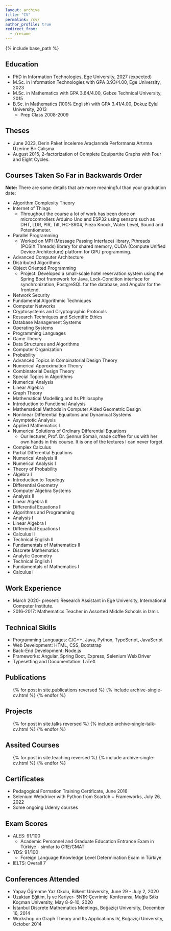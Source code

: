 ```yaml
---
layout: archive
title: "CV"
permalink: /cv/
author_profile: true
redirect_from:
  - /resume
---
```


{% include base_path %}

## Education

* PhD in Information Technologies, Ege University, 2027 (expected)
* M.Sc. in Information Technologies with GPA 3.93/4.00, Ege University, 2023
* M.Sc. in Mathematics with GPA 3.64/4.00, Gebze Technical University, 2015 
* B.Sc. in Mathematics (100% English) with GPA 3.41/4.00, Dokuz Eylul University, 2013
  * Prep Class 2008-2009

## Theses

* June 2023, Derin Paket İnceleme Araçlarında Performansı Artırma Üzerine Bir Çalışma.
* August 2015, 2-factorization of Complete Equipartite Graphs with Four and Eight Cycles.

## Courses Taken So Far in Backwards Order

**Note:**  There are some details that are more meaningful than your graduation date:

* Algorithm Complexity Theory 
* Internet of Things
  * Throughout the course a lot of work has been done on microcontrollers Arduino Uno and ESP32 using sensors such as DHT, LDR, PIR, Tilt, HC-SR04, Piezo Knock, Water Level, Sound and Potentiometer.
* Parallel Programming
  * Worked on MPI (Message Passing Interface) library, Pthreads (POSIX Threads) library for shared memory, CUDA (Compute Unified Device Architecture) platform for GPU programming.
* Advanced Computer Architecture
* Distributed Algorithms
* Object Oriented Programming
  * Project: Developed a small-scale hotel reservation system using the Spring Boot framework for Java, Lock-Condition interface for synchronization, PostgreSQL for the database, and Angular for the frontend.
* Network Security
* Fundamental Algorithmic Techniques
* Computer Networks
* Cryptosystems and Cryptographic Protocols
* Research Techniques and Scientific Ethics
* Database Management Systems
* Operating Systems
* Programming Languages
* Game Theory
* Data Structures and Algorithms
* Computer Organization
* Probability
* Advanced Topics in Combinatorial Design Theory
* Numerical Approximation Theory
* Combinatorial Design Theory
* Special Topics in Algorithms
* Numerical Analysis 
* Linear Algebra 
* Graph Theory
* Mathematical Modelling and Its Philosophy
* Introduction to Functional Analysis
* Mathematical Methods in Computer Aided Geometric Design
* Nonlinear Differential Equaitons and Dynamical Systems
* Asymptotic Analysis
* Applied Mathematics I
* Numerical Solutions of Ordinary Differential Equations
  * Our lecturer, Prof. Dr. Şennur Somalı, made coffee for us with her own hands in this course. It is one of the lectures I can never forget.
* Complex Calculus
* Partial Differential Equations
* Numerical Analysis II
* Numerical Analysis I
* Theory of Probability
* Algebra I
* Introduction to Topology
* Differential Geometry
* Computer Algebra Systems
* Analysis II
* Linear Algebra II
* Differential Equations II
* Algorithms and Programming
* Analysis I
* Linear Algebra I
* Differential Equations I
* Calculus II
* Technical English II
* Fundamentals of Mathematics II
* Discrete Mathematics
* Analytic Geometry
* Technical English I
* Fundamentals of Mathematics I
* Calculus I

## Work Experience

* March 2020- present: Research Assistant in Ege University, International Computer Institute.
* 2016-2017: Mathematics Teacher in Assorted Middle Schools in Izmir.
  
## Technical Skills

* Programming Languages: C/C++, Java, Python, TypeScript, JavaScript
* Web Development: HTML, CSS, Bootstrap
* Back-End Development: Node.js
* Frameworks: Angular, Spring Boot, Express, Selenium Web Driver
* Typesetting and Documentation: LaTeX

## Publications

  <ul>{% for post in site.publications reversed %}
    {% include archive-single-cv.html %}
  {% endfor %}</ul>
  
## Projects

  <ul>{% for post in site.talks reversed %}
    {% include archive-single-talk-cv.html  %}
  {% endfor %}</ul>
  
## Assited Courses

  <ul>{% for post in site.teaching reversed %}
    {% include archive-single-cv.html %}
  {% endfor %}</ul>

## Certificates

* Pedagogical Formation Training Certificate, June 2016
* Selenium Webdriver with Python from Scartch + Frameworks, July 26, 2022
* Some ongoing Udemy courses 

## Exam Scores

* ALES: 91/100
  * Academic Personnel and Graduate Education Entrance Exam in Türkiye - similar to GRE/GMAT 
* YDS: 91/100
  * Foreign Language Knowledge Level Determination Exam in Türkiye
* IELTS: Overall 7
  
## Conferences Attended

* Yapay Öğrenme Yaz Okulu, Bilkent University, June 29 - July 2, 2020
* Uzaktan Eğitim, İş ve Kariyer- 5N1K-Çevrimiçi Konferansı, Muğla Sıtkı Koçman University, May 8-9-10, 2020
* İstanbul Discrete Mathematics Meetings, Boğaziçi University, December 16, 2014
* Workshop on Graph Theory and Its Applications IV, Boğaziçi University, October 2014


